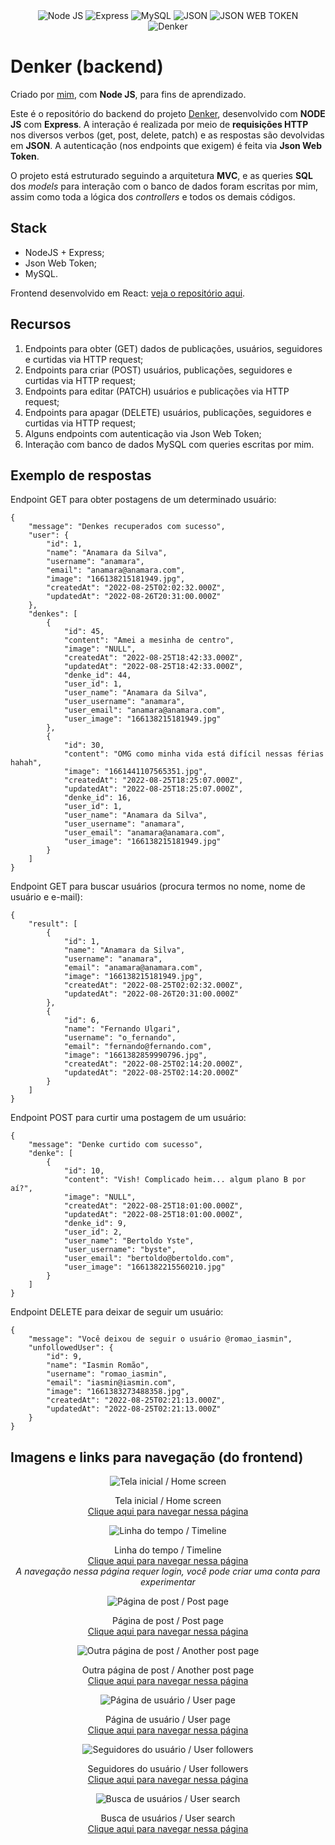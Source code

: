 <div align="center">
  <img src="https://camo.githubusercontent.com/faec9d89bd2c7d47b91d988dcd0f27011c27e8191d45836cfa36bf2b3c2a92bd/68747470733a2f2f696d672e736869656c64732e696f2f7374617469632f76313f7374796c653d666f722d7468652d6261646765266d6573736167653d4e6f64652e6a7326636f6c6f723d333339393333266c6f676f3d4e6f64652e6a73266c6f676f436f6c6f723d464646464646266c6162656c3d" alt="Node JS" />
  <img src="https://camo.githubusercontent.com/0a95585d6b3a07028298a45d60b85a1331358bc336549d64dbbc27977f1495f3/68747470733a2f2f696d672e736869656c64732e696f2f7374617469632f76313f7374796c653d666f722d7468652d6261646765266d6573736167653d4578707265737326636f6c6f723d303030303030266c6f676f3d45787072657373266c6f676f436f6c6f723d464646464646266c6162656c3d" alt="Express" />
  <img src="https://camo.githubusercontent.com/539a184961e9ab46a914b3a57718cd52f9a122ffb33a0bcaaa92484add20ba72/68747470733a2f2f696d672e736869656c64732e696f2f7374617469632f76313f7374796c653d666f722d7468652d6261646765266d6573736167653d4d7953514c26636f6c6f723d343437394131266c6f676f3d4d7953514c266c6f676f436f6c6f723d464646464646266c6162656c3d" alt="MySQL" />
  <img src="https://camo.githubusercontent.com/9c2f1381d03b23626b66eb3372afe109aa0be6b50d1695c9ca939289290e39a7/68747470733a2f2f696d672e736869656c64732e696f2f7374617469632f76313f7374796c653d666f722d7468652d6261646765266d6573736167653d4a534f4e26636f6c6f723d303030303030266c6f676f3d4a534f4e266c6f676f436f6c6f723d464646464646266c6162656c3d" alt="JSON" />
  <img src="https://camo.githubusercontent.com/0d7baa31f8240f8594bbcf5df27410c0986455d8c46222f05099a62fa957c31b/68747470733a2f2f696d672e736869656c64732e696f2f7374617469632f76313f7374796c653d666f722d7468652d6261646765266d6573736167653d4a534f4e2b5765622b546f6b656e7326636f6c6f723d303030303030266c6f676f3d4a534f4e2b5765622b546f6b656e73266c6f676f436f6c6f723d464646464646266c6162656c3d" alt="JSON WEB TOKEN" />
</div>

<div align="center">
  <img src="https://imgur.com/YoRT8Cw.jpg" alt="Denker" />
</div>

# Denker (backend)

Criado por [mim](https://github.com/cegj), com **Node JS**, para fins de aprendizado.

Este é o repositório do backend do projeto [Denker](https://github.com/cegj/denker-frontend/blob/main/README.md), desenvolvido com **NODE JS** com **Express**. A interação é realizada por meio de **requisições HTTP** nos diversos verbos (get, post, delete, patch) e as respostas são devolvidas em **JSON**. A autenticação (nos endpoints que exigem) é feita via **Json Web Token**. 

O projeto está estruturado seguindo a arquitetura **MVC**, e as queries **SQL** dos *models* para interação com o banco de dados foram escritas por mim, assim como toda a lógica dos *controllers* e todos os demais códigos.

## Stack

- NodeJS + Express;
- Json Web Token;
- MySQL.

Frontend desenvolvido em React: [veja o repositório aqui](https://github.com/cegj/denker-frontend).

## Recursos

1. Endpoints para obter (GET) dados de publicações, usuários, seguidores e curtidas via HTTP request;
2. Endpoints para criar (POST) usuários, publicações, seguidores e curtidas via HTTP request;
3. Endpoints para editar (PATCH) usuários e publicações via HTTP request;
4. Endpoints para apagar (DELETE) usuários, publicações, seguidores e curtidas via HTTP request;
5. Alguns endpoints com autenticação via Json Web Token;
6. Interação com banco de dados MySQL com queries escritas por mim.

## Exemplo de respostas

Endpoint GET para obter postagens de um determinado usuário: 
```
{
    "message": "Denkes recuperados com sucesso",
    "user": {
        "id": 1,
        "name": "Anamara da Silva",
        "username": "anamara",
        "email": "anamara@anamara.com",
        "image": "166138215181949.jpg",
        "createdAt": "2022-08-25T02:02:32.000Z",
        "updatedAt": "2022-08-26T20:31:00.000Z"
    },
    "denkes": [
        {
            "id": 45,
            "content": "Amei a mesinha de centro",
            "image": "NULL",
            "createdAt": "2022-08-25T18:42:33.000Z",
            "updatedAt": "2022-08-25T18:42:33.000Z",
            "denke_id": 44,
            "user_id": 1,
            "user_name": "Anamara da Silva",
            "user_username": "anamara",
            "user_email": "anamara@anamara.com",
            "user_image": "166138215181949.jpg"
        },
        {
            "id": 30,
            "content": "OMG como minha vida está difícil nessas férias hahah",
            "image": "1661441107565351.jpg",
            "createdAt": "2022-08-25T18:25:07.000Z",
            "updatedAt": "2022-08-25T18:25:07.000Z",
            "denke_id": 16,
            "user_id": 1,
            "user_name": "Anamara da Silva",
            "user_username": "anamara",
            "user_email": "anamara@anamara.com",
            "user_image": "166138215181949.jpg"
        }
    ]
}
```

Endpoint GET para buscar usuários (procura termos no nome, nome de usuário e e-mail):
```
{
    "result": [
        {
            "id": 1,
            "name": "Anamara da Silva",
            "username": "anamara",
            "email": "anamara@anamara.com",
            "image": "166138215181949.jpg",
            "createdAt": "2022-08-25T02:02:32.000Z",
            "updatedAt": "2022-08-26T20:31:00.000Z"
        },
        {
            "id": 6,
            "name": "Fernando Ulgari",
            "username": "o_fernando",
            "email": "fernando@fernando.com",
            "image": "1661382859990796.jpg",
            "createdAt": "2022-08-25T02:14:20.000Z",
            "updatedAt": "2022-08-25T02:14:20.000Z"
        }
    ]
}
```

Endpoint POST para curtir uma postagem de um usuário:
```
{
    "message": "Denke curtido com sucesso",
    "denke": [
        {
            "id": 10,
            "content": "Vish! Complicado heim... algum plano B por aí?",
            "image": "NULL",
            "createdAt": "2022-08-25T18:01:00.000Z",
            "updatedAt": "2022-08-25T18:01:00.000Z",
            "denke_id": 9,
            "user_id": 2,
            "user_name": "Bertoldo Yste",
            "user_username": "byste",
            "user_email": "bertoldo@bertoldo.com",
            "user_image": "1661382215560210.jpg"
        }
    ]
}
```

Endpoint DELETE para deixar de seguir um usuário:
```
{
    "message": "Você deixou de seguir o usuário @romao_iasmin",
    "unfollowedUser": {
        "id": 9,
        "name": "Iasmin Romão",
        "username": "romao_iasmin",
        "email": "iasmin@iasmin.com",
        "image": "1661383273488358.jpg",
        "createdAt": "2022-08-25T02:21:13.000Z",
        "updatedAt": "2022-08-25T02:21:13.000Z"
    }
}
```

## Imagens e links para navegação (do frontend)

<div align="center">
<img src="https://imgur.com/Czc0OTb.png" alt="Tela inicial / Home screen">
<p>Tela inicial / Home screen<br/>
<a target="_blank" href="https://denker.herokuapp.com/">Clique aqui para navegar nessa página</a>
</p>

<img src="https://imgur.com/VwZs27P.png" alt="Linha do tempo / Timeline">
<p>Linha do tempo / Timeline<br/>
<a target="_blank" href="https://denker.herokuapp.com/user/timeline">Clique aqui para navegar nessa página</a><br/>
<i>A navegação nessa página requer login, você pode criar uma conta para experimentar</i>
</p>

<img src="https://imgur.com/4x9NdzA.png" alt="Página de post / Post page">
<p>Página de post / Post page <br/>
<a target="_blank" href="https://denker.herokuapp.com/denke/24">Clique aqui para navegar nessa página</a>
</p>

<img src="https://imgur.com/fXGrctf.png" alt="Outra página de post / Another post page">
<p>Outra página de post / Another post page<br/>
<a target="_blank" href="https://denker.herokuapp.com/denke/45">Clique aqui para navegar nessa página</a>
</p>

<img src="https://imgur.com/30RY0Js.png" alt="Página de usuário / User page">
<p>Página de usuário / User page<br/>
<a target="_blank" href="https://denker.herokuapp.com/denke/45">Clique aqui para navegar nessa página</a>
</p>

<img src="https://imgur.com/HLDCdTM.png" alt="Seguidores do usuário / User followers">
<p>Seguidores do usuário / User followers<br/>
<a target="_blank" href="https://denker.herokuapp.com/user/3/followers">Clique aqui para navegar nessa página</a>
</p>

<img src="https://imgur.com/y9n3LbO.png" alt="Busca de usuários / User search">
<p>Busca de usuários / User search<br/>
<a target="_blank" href="https://denker.herokuapp.com/user/search">Clique aqui para navegar nessa página</a>
</p>

</div>
